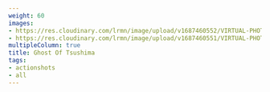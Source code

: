 ```yaml
---
weight: 60
images:
- https://res.cloudinary.com/lrmn/image/upload/v1687460552/VIRTUAL-PHOTOGRAPHY/ghostoftsushima/got1-lrmn_natfbi.jpg
- https://res.cloudinary.com/lrmn/image/upload/v1687460551/VIRTUAL-PHOTOGRAPHY/ghostoftsushima/got4-lrmn_nwyiil.jpg
multipleColumn: true
title: Ghost Of Tsushima
tags:
- actionshots
- all
---
```

